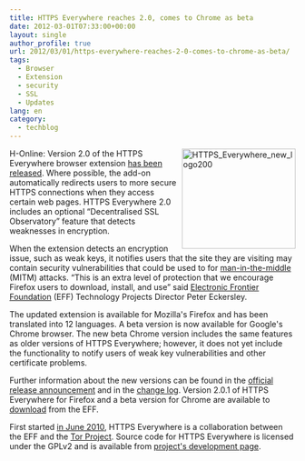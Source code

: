 ```yaml
---
title: HTTPS Everywhere reaches 2.0, comes to Chrome as beta
date: 2012-03-01T07:33:00+00:00
layout: single
author_profile: true
url: 2012/03/01/https-everywhere-reaches-2-0-comes-to-chrome-as-beta/
tags:
  - Browser
  - Extension
  - security
  - SSL
  - Updates
lang: en
category: 
  - techblog
---
```

[<img title="HTTPS_Everywhere_new_logo200" border="0" alt="HTTPS_Everywhere_new_logo200" align="right" src="http://lh6.ggpht.com/-GM_BBxH75IM/T08fJL5qujI/AAAAAAAAFAM/KYAfBX3rtUk/HTTPS_Everywhere_new_logo200_thumb%25255B1%25255D.png?imgmax=800" width="200" height="176" />](http://lh4.ggpht.com/-AOkkGqhGdoQ/T08ecW2vGHI/AAAAAAAAFAE/sOSWvkDVxFE/s1600-h/HTTPS_Everywhere_new_logo200%25255B3%25255D.png)H-Online: Version 2.0 of the HTTPS Everywhere browser extension [has been released](https://mail1.eff.org/pipermail/https-everywhere/2012-February/001298.html). Where possible, the add-on automatically redirects users to more secure HTTPS connections when they access certain web pages. HTTPS Everywhere 2.0 includes an optional “Decentralised SSL Observatory” feature that detects weaknesses in encryption. 

When the extension detects an encryption issue, such as weak keys, it notifies users that the site they are visiting may contain security vulnerabilities that could be used to for [man-in-the-middle](http://en.wikipedia.org/wiki/Man-in-the-middle_attack) (MITM) attacks. “This is an extra level of protection that we encourage Firefox users to download, install, and use” said [Electronic Frontier Foundation](https://www.eff.org/) (EFF) Technology Projects Director Peter Eckersley. 

The updated extension is available for Mozilla's Firefox and has been translated into 12 languages. A beta version is now available for Google's Chrome browser. The new beta Chrome version includes the same features as older versions of HTTPS Everywhere; however, it does not yet include the functionality to notify users of weak key vulnerabilities and other certificate problems. 

Further information about the new versions can be found in the [official release announcement](https://www.eff.org/press/releases/new-https-everywhere-version-warns-users-about-web-security-holes) and in the [change log](https://www.eff.org/files/Changelog.txt). Version 2.0.1 of HTTPS Everywhere for Firefox and a beta version for Chrome are available to [download](https://www.eff.org/https-everywhere) from the EFF. 

First started [in June 2010](http://www.h-online.com/news/item/Automatic-web-encryption-almost-everywhere-1025472.html), HTTPS Everywhere is a collaboration between the EFF and the [Tor Project](https://www.torproject.org/about/overview.html.en). Source code for HTTPS Everywhere is licensed under the GPLv2 and is available from [project's development page](https://www.eff.org/https-everywhere/development).